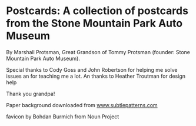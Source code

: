 # Postcards: A collection of postcards from the Stone Mountain Park Auto Museum

By Marshall Protsman, Great Grandson of Tommy Protsman (founder: Stone Mountain Park Auto Museum).

Special thanks to Cody Goss and John Robertson for helping me solve issues an for teaching me a lot. An thanks to Heather Troutman for design help

Thank you grandpa!

Paper background downloaded from www.subtlepatterns.com

favicon by Bohdan Burmich from Noun Project
